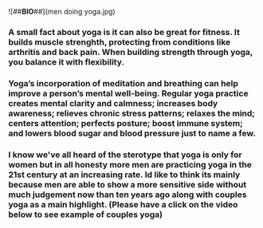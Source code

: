 ![##**BIO**##](men doing yoga.jpg)




### A small fact about yoga is it can also be great for fitness. It builds muscle strenghth, protecting from conditions like arthritis and back pain. When building strength through yoga, you balance it with flexibility. 

### Yoga’s incorporation of meditation and breathing can help improve a person’s mental well-being. Regular yoga practice creates mental clarity and calmness; increases body awareness; relieves chronic stress patterns; relaxes the mind; centers attention; perfects posture; boost immune system; and lowers blood sugar and blood pressure just to name a few. 

### I know we've all heard of the sterotype that yoga is only for women but in all honesty more men are practicing yoga in the 21st century at an increasing rate. Id like to think its mainly because men are able to show a more sensitive side without much judgement now than ten years ago along with couples yoga as a main highlight. (Please have a click on the video below to see example of couples yoga)




